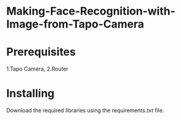 # Making-Face-Recognition-with-Image-from-Tapo-Camera

# Prerequisites
1.Tapo Camera, 2.Router

# Installing
Download the required libraries using the requirements.txt file.
